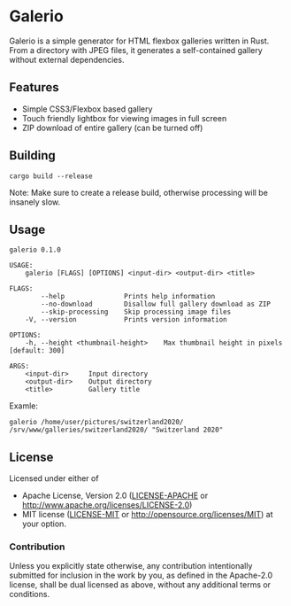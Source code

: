 # Galerio

Galerio is a simple generator for HTML flexbox galleries written in Rust. From
a directory with JPEG files, it generates a self-contained gallery without
external dependencies.

## Features

- Simple CSS3/Flexbox based gallery
- Touch friendly lightbox for viewing images in full screen
- ZIP download of entire gallery (can be turned off)

## Building

    cargo build --release

Note: Make sure to create a release build, otherwise processing will be insanely slow.

## Usage

    galerio 0.1.0

    USAGE:
        galerio [FLAGS] [OPTIONS] <input-dir> <output-dir> <title>

    FLAGS:
            --help               Prints help information
            --no-download        Disallow full gallery download as ZIP
            --skip-processing    Skip processing image files
        -V, --version            Prints version information

    OPTIONS:
        -h, --height <thumbnail-height>    Max thumbnail height in pixels [default: 300]

    ARGS:
        <input-dir>     Input directory
        <output-dir>    Output directory
        <title>         Gallery title

Examle:

    galerio /home/user/pictures/switzerland2020/ /srv/www/galleries/switzerland2020/ "Switzerland 2020"


## License

Licensed under either of

 * Apache License, Version 2.0 ([LICENSE-APACHE](LICENSE-APACHE) or
   http://www.apache.org/licenses/LICENSE-2.0)
 * MIT license ([LICENSE-MIT](LICENSE-MIT) or
   http://opensource.org/licenses/MIT) at your option.

### Contribution

Unless you explicitly state otherwise, any contribution intentionally submitted
for inclusion in the work by you, as defined in the Apache-2.0 license, shall
be dual licensed as above, without any additional terms or conditions.
